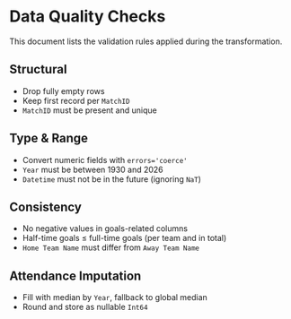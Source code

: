 # Data Quality Checks

This document lists the validation rules applied during the transformation.

## Structural
- Drop fully empty rows
- Keep first record per `MatchID`
- `MatchID` must be present and unique

## Type & Range
- Convert numeric fields with `errors='coerce'`
- `Year` must be between 1930 and 2026
- `Datetime` must not be in the future (ignoring `NaT`)

## Consistency
- No negative values in goals-related columns
- Half-time goals ≤ full-time goals (per team and in total)
- `Home Team Name` must differ from `Away Team Name`

## Attendance Imputation
- Fill with median by `Year`, fallback to global median
- Round and store as nullable `Int64`

